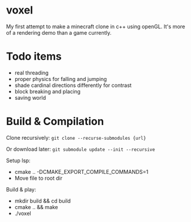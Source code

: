 # voxel

My first attempt to make a minecraft clone in c++ using openGL.
It's more of a rendering demo than a game currently. 

# Todo items
- real threading
- proper physics for falling and jumping
- shade cardinal directions differently for contrast
- block breaking and placing
- saving world

# Build & Compilation

Clone recursively:
```git clone --recurse-submodules {url}```

Or download later:
```git submodule update --init --recursive```

Setup lsp:
- cmake .. -DCMAKE_EXPORT_COMPILE_COMMANDS=1
- Move file to root dir

Build & play:
- mkdir build && cd build
- cmake .. && make
- ./voxel
